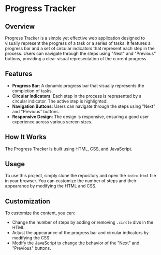 # Progress Tracker

## Overview

Progress Tracker is a simple yet effective web application designed to visually represent the progress of a task or a series of tasks. It features a progress bar and a set of circular indicators that represent each step in the process. Users can navigate through the steps using "Next" and "Previous" buttons, providing a clear visual representation of the current progress.

## Features

- **Progress Bar**: A dynamic progress bar that visually represents the completion of tasks.
- **Circular Indicators**: Each step in the process is represented by a circular indicator. The active step is highlighted.
- **Navigation Buttons**: Users can navigate through the steps using "Next" and "Previous" buttons.
- **Responsive Design**: The design is responsive, ensuring a good user experience across various screen sizes.

## How It Works

The Progress Tracker is built using HTML, CSS, and JavaScript.

## Usage

To use this project, simply clone the repository and open the `index.html` file in your browser. You can customize the number of steps and their appearance by modifying the HTML and CSS.

## Customization

To customize the content, you can:

- Change the number of steps by adding or removing `.circle` divs in the HTML.
- Adjust the appearance of the progress bar and circular indicators by modifying the CSS.
- Modify the JavaScript to change the behavior of the "Next" and "Previous" buttons.
